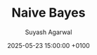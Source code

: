 ---
layout: default # Or a specific 'post' layout if you create one later
title: "Naive Bayes"
date: 2025-05-23 15:00:00 +0100 # Date and time of publication
author: "Suyash Agarwal" # Optional
categories: [machine learning, research] # Optional
tags: [statistics] # Optional
---